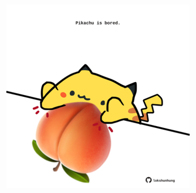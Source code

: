 <!-- built at 29/09/2025, 15:00:28 UTC -->
<p align="center">
  <img width="500" height="500" src="./ReadmeImage.svg">
</p>
